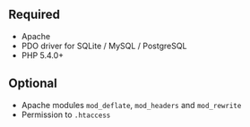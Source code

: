 Required
--------

* Apache
* PDO driver for SQLite / MySQL / PostgreSQL
* PHP 5.4.0+


Optional
--------

* Apache modules <code>mod_deflate</code>, <code>mod_headers</code> and <code>mod_rewrite</code>
* Permission to <code>.htaccess</code>
